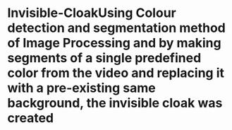 # Invisible-CloakUsing Colour detection and segmentation method of Image Processing and by making segments of a single predefined color from the video and replacing it with a pre-existing same background, the invisible cloak was created
